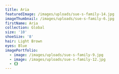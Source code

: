 ```yaml
---
title: Aria
featuredImage: /images/uploads/sue-s-family-14.jpg
imageThumbnail: /images/uploads/sue-s-family-6.jpg
firstName: Aria
collection: Global
size: '10'
shoeSize: '8'
hair: Light Brown
eyes: Blue
imagePortfolio:
  - image: /images/uploads/sue-s-family-9.jpg
  - image: /images/uploads/sue-s-family-12.jpg
  - {}
---
```


